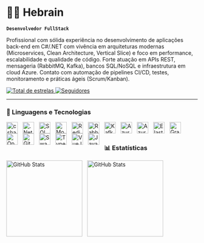 # 👨‍💻 Hebrain

**`Desenvolvedor FullStack`**

Profissional com sólida experiência no desenvolvimento de aplicações back-end em C#/.NET com vivência em arquiteturas modernas (Microservices, Clean Architecture, Vertical Slice) e foco em performance, escalabilidade e qualidade de código. Forte atuação em APIs REST, mensageria (RabbitMQ, Kafka), bancos SQL/NoSQL e infraestrutura em cloud Azure. Contato com automação de pipelines CI/CD, testes, monitoramento e práticas ágeis (Scrum/Kanban).

<p align="left">
    <a href="https://github.com/Hebrain?tab=repositories&sort=stargazers">
        <img 
            alt="Total de estrelas" 
            title="Total de estrelas GitHub" 
            src="https://custom-icon-badges.demolab.com/github/stars/Hebrain?color=55960c&style=for-the-badge&labelColor=488207&logo=star&label=estrelas"
        />
    </a>
    <a href="https://github.com/Hebrain?tab=followers">
        <img 
            alt="Seguidores" 
            title="Me siga no GitHub" 
            src="https://custom-icon-badges.demolab.com/github/followers/Hebrain?color=236ad3&labelColor=1155ba&style=for-the-badge&logo=github&label=Seguidores&logoColor=white"
        />
    </a>
</p>

---

### 🤖 Linguagens e Tecnologias

<img 
  align="left" 
  alt="csharp"
  title="C#" 
  width="30px" 
  style="padding-right: 10px;"
  src="https://cdn.jsdelivr.net/gh/devicons/devicon@latest/icons/csharp/csharp-original.svg" 
/>
<img 
  align="left" 
  alt=".Net"
  title=".Net" 
  width="30px" 
  style="padding-right: 10px;"
  src="https://cdn.jsdelivr.net/gh/devicons/devicon@latest/icons/dotnetcore/dotnetcore-original.svg"
/>
<img 
  align="left" 
  alt="SQL"
  title="SQL" 
  width="30px" 
  style="padding-right: 10px;"
  src="https://cdn.jsdelivr.net/gh/devicons/devicon@latest/icons/sqldeveloper/sqldeveloper-original.svg"
/>
<img 
  align="left" 
  alt="MongoDB"
  title="MongoDB" 
  width="30px" 
  style="padding-right: 10px;"
  src="https://cdn.jsdelivr.net/gh/devicons/devicon@latest/icons/mongodb/mongodb-plain-wordmark.svg"
/>
<img 
  align="left" 
  alt="Redis"
  title="Redis" 
  width="30px" 
  style="padding-right: 10px;"
  src="https://cdn.jsdelivr.net/gh/devicons/devicon@latest/icons/redis/redis-original.svg"
/>
<img 
  align="left" 
  alt="Rabbit"
  title="Rabbit" 
  width="30px" 
  style="padding-right: 10px;"
  src="https://cdn.jsdelivr.net/gh/devicons/devicon@latest/icons/rabbitmq/rabbitmq-original.svg"
/>
<img 
  align="left" 
  alt="Kafka"
  title="Kafka" 
  width="30px" 
  style="padding-right: 10px;"
  src="https://cdn.jsdelivr.net/gh/devicons/devicon@latest/icons/apachekafka/apachekafka-original.svg"
/>
<img 
  align="left" 
  alt="AzureCloud"
  title="AzureCloud" 
  width="30px" 
  style="padding-right: 10px;"
  src="https://cdn.jsdelivr.net/gh/devicons/devicon@latest/icons/azure/azure-original.svg"
/>
<img 
  align="left" 
  alt="AzureDevOps"
  title="AzureDevOps"
  width="30px" 
  style="padding-right: 10px;"
  src="https://cdn.jsdelivr.net/gh/devicons/devicon@latest/icons/azuredevops/azuredevops-original.svg"
/>
<img 
  align="left" 
  alt="Elasticsearch"
  title="Elasticsearch" 
  width="30px" 
  style="padding-right: 10px;"
  src="https://cdn.jsdelivr.net/gh/devicons/devicon@latest/icons/elasticsearch/elasticsearch-original.svg"
/>
<img 
  align="left" 
  alt="Grafana"
  title="Grafana" 
  width="30px" 
  style="padding-right: 10px;"
  src="https://cdn.jsdelivr.net/gh/devicons/devicon@latest/icons/grafana/grafana-original.svg"
/>
<img 
  align="left" 
  alt="OpenTelemetry"
  title="OpenTelemetry" 
  width="30px" 
  style="padding-right: 10px;"
  src="https://cdn.jsdelivr.net/gh/devicons/devicon@latest/icons/opentelemetry/opentelemetry-original.svg"
/>
<img 
  align="left" 
  alt="Git"
  title="Git" 
  width="30px" 
  style="padding-right: 10px;"
  src="https://cdn.jsdelivr.net/gh/devicons/devicon@latest/icons/git/git-original.svg"
/>
<img 
  align="left" 
  alt="Swagger"
  title="Swagger"
  width="30px" 
  style="padding-right: 10px;"
  src="https://cdn.jsdelivr.net/gh/devicons/devicon@latest/icons/swagger/swagger-original.svg"
/>
<img 
  align="left" 
  alt="TypeScript"
  title="TypeScript" 
  width="30px" 
  style="padding-right: 10px;"
  src="https://cdn.jsdelivr.net/gh/devicons/devicon@latest/icons/typescript/typescript-original.svg"
/>
<img 
  align="left" 
  alt="VueJs"
  title="VueJs"
  width="30px" 
  style="padding-right: 10px;"
  src="https://cdn.jsdelivr.net/gh/devicons/devicon@latest/icons/vuejs/vuejs-original.svg"
/>
<img 
  align="left" 
  alt="JavaScript"
  title="JavaScript"
  width="30px" 
  style="padding-right: 10px;"
  src="https://cdn.jsdelivr.net/gh/devicons/devicon@latest/icons/javascript/javascript-original.svg"
/>

<br/>
<br/>

### 📊 Estatísticas

<p>
  <img 
    align="left" 
    alt="GitHub Stats" 
    height="200" 
    style="padding-right: 10px;" 
    src="https://github-readme-stats.vercel.app/api?username=Hebrain&show_icons=true&theme=tokyonight&include_all_commits=true&locale=pt-br" 
  />

<img 
      align="left" 
      alt="GitHub Stats" 
      height="200" 
      src="https://github-readme-stats.vercel.app/api/top-langs/?username=Hebrain&theme=tokyonight&layout=compact&custom_title=Tecnologias&langs_count=9" 
  />

</p>

          
